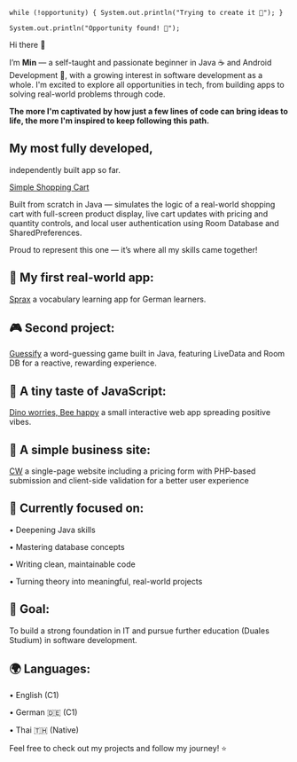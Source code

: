 ``while (!opportunity) {
    System.out.println("Trying to create it 🌱");
}``


``System.out.println("Opportunity found! 🚀");``


Hi there 👋

I’m **Min** — a self-taught and passionate beginner in Java ☕ and Android Development 📱, with a growing interest in software development as a whole. I'm excited to explore all opportunities in tech, from building apps to solving real-world problems through code.

**The more I'm captivated by how just a few lines of code can bring ideas to life, the more I'm inspired to keep following this path.**

## My most fully developed,

independently built app so far.

[Simple Shopping Cart](https://github.com/SupaMinovative/SimpleShoppingCart) 

Built from scratch in Java — simulates the logic of a real-world shopping cart with full-screen product display, live cart updates with pricing and quantity controls, and local user authentication using Room Database and SharedPreferences.

Proud to represent this one — it’s where all my skills came together!

## 🔭 My first real-world app: 

[Sprax](https://github.com/SupaMinovative/Sprax) a vocabulary learning app for German learners.

## 🎮 Second project:
 [Guessify](https://github.com/SupaMinovative/Guessify) a word-guessing game built in Java, featuring LiveData and Room DB for a reactive, rewarding experience.

## 💚 A tiny taste of JavaScript:

[Dino worries, Bee happy](https://github.com/SupaMinovative/dino-worries-bee-happy) a small interactive web app spreading positive vibes.

## 💼 A simple business site:

[CW](https://github.com/SupaMinovative/CW) a single-page website including a pricing form with PHP-based submission and client-side validation for a better user experience

## 🌱  Currently focused on:

• Deepening Java skills

• Mastering database concepts

• Writing clean, maintainable code

• Turning theory into meaningful, real-world projects


## 🎯 Goal: 

To build a strong foundation in IT and pursue further education (Duales Studium) in software development.

## 🌍 Languages:

• English (C1)

• German 🇩🇪 (C1)

• Thai 🇹🇭 (Native)


Feel free to check out my projects and follow my journey! ⭐
